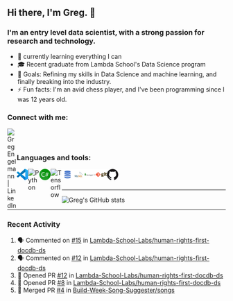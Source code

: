 ## Hi there, I'm Greg. 👋


### I'm an entry level data scientist, with a strong passion for research and technology. 

- 🌱 currently learning everything I can 
- 🎓 Recent graduate from Lambda School's Data Science program 
- 🥅 Goals: Refining my skills in Data Science and machine learning, and finally breaking into the industry.
- ⚡ Fun facts: I'm an avid chess player, and I've been programming since I was 12 years old. 

### Connect with me: 
[<img align="left" alt="Greg Engelmann | LinkedIn" width="22px" src="https://cdn.jsdelivr.net/npm/simple-icons@v3/icons/linkedin.svg" />][linkedin]

<br />
<br />

### Languages and tools: 
<img align="left" alt="Visual Studio Code" width="26px" src="https://raw.githubusercontent.com/github/explore/80688e429a7d4ef2fca1e82350fe8e3517d3494d/topics/visual-studio-code/visual-studio-code.png" />
<img align="left" alt="Python" width="26px" src="https://upload.wikimedia.org/wikipedia/commons/thumb/c/c3/Python-logo-notext.svg/1024px-Python-logo-notext.svg.png" />
<img align="left" alt="C#" width="26px" src="https://raw.githubusercontent.com/github/explore/80688e429a7d4ef2fca1e82350fe8e3517d3494d/topics/csharp/csharp.png" />
<img align="left" alt="Tensorflow" width="26px" src="https://upload.wikimedia.org/wikipedia/commons/thumb/2/2d/Tensorflow_logo.svg/1200px-Tensorflow_logo.svg.png" />
<img align="left" alt="SQL" width="26px" src="https://raw.githubusercontent.com/github/explore/80688e429a7d4ef2fca1e82350fe8e3517d3494d/topics/sql/sql.png" />
<img align="left" alt="MySQL" width="26px" src="https://raw.githubusercontent.com/github/explore/80688e429a7d4ef2fca1e82350fe8e3517d3494d/topics/mysql/mysql.png" />
<img align="left" alt="MongoDB" width="26px" src="https://raw.githubusercontent.com/github/explore/80688e429a7d4ef2fca1e82350fe8e3517d3494d/topics/mongodb/mongodb.png" />
<img align="left" alt="Git" width="26px" src="https://raw.githubusercontent.com/github/explore/80688e429a7d4ef2fca1e82350fe8e3517d3494d/topics/git/git.png" />
<img align="left" alt="GitHub" width="26px" src="https://raw.githubusercontent.com/github/explore/78df643247d429f6cc873026c0622819ad797942/topics/github/github.png" /> 

<br />
<br />

___

![Greg's GitHub stats](https://github-readme-stats.vercel.app/api?username=engegreg&count_private=true&theme=dark)

___
### Recent Activity
  
<!--START_SECTION:activity-->
1. 🗣 Commented on [#15](https://github.com/Lambda-School-Labs/human-rights-first-docdb-ds/issues/15) in [Lambda-School-Labs/human-rights-first-docdb-ds](https://github.com/Lambda-School-Labs/human-rights-first-docdb-ds)
2. 🗣 Commented on [#12](https://github.com/Lambda-School-Labs/human-rights-first-docdb-ds/issues/12) in [Lambda-School-Labs/human-rights-first-docdb-ds](https://github.com/Lambda-School-Labs/human-rights-first-docdb-ds)
3. 💪 Opened PR [#12](https://github.com/Lambda-School-Labs/human-rights-first-docdb-ds/pull/12) in [Lambda-School-Labs/human-rights-first-docdb-ds](https://github.com/Lambda-School-Labs/human-rights-first-docdb-ds)
4. 💪 Opened PR [#8](https://github.com/Lambda-School-Labs/human-rights-first-docdb-ds/pull/8) in [Lambda-School-Labs/human-rights-first-docdb-ds](https://github.com/Lambda-School-Labs/human-rights-first-docdb-ds)
5. 🎉 Merged PR [#4](https://github.com/Build-Week-Song-Suggester/songs/pull/4) in [Build-Week-Song-Suggester/songs](https://github.com/Build-Week-Song-Suggester/songs)
<!--END_SECTION:activity-->






[linkedin]: https://www.linkedin.com/in/greg-engelmann/
